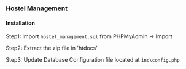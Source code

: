### Hostel Management

#### Installation

Step1: Import `hostel_management.sql` from PHPMyAdmin -> Import

Step2: Extract the zip file in 'htdocs'

Step3: Update Database Configuration file located at `inc\config.php`
